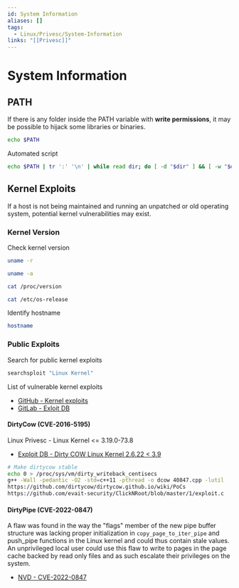 ```yaml
---
id: System Information
aliases: []
tags:
  - Linux/Privesc/System-Information
links: "[[Privesc]]"
---
```


# System Information

## PATH

If there is any folder inside the PATH variable with **write permissions**,
it may be possible to hijack some libraries or binaries.

```sh
echo $PATH
```

Automated script

```sh
echo $PATH | tr ':' '\n' | while read dir; do [ -d "$dir" ] && [ -w "$dir" ] && echo "$dir has write permissions"; done
```

## Kernel Exploits

If a host is not being maintained and running an unpatched or old operating
system, potential kernel vulnerabilities may exist.

### Kernel Version

Check kernel version

```sh
uname -r
```

```sh
uname -a
```

```sh
cat /proc/version
```

```sh
cat /etc/os-release
```

Identify hostname

```sh
hostname
```

### Public Exploits

Search for public kernel exploits

```sh
searchsploit "Linux Kernel"
```

List of vulnerable kernel exploits

- [GitHub - Kernel exploits](https://github.com/lucyoa/kernel-exploits)
- [GitLab - Exloit DB](https://gitlab.com/exploit-database/exploitdb-bin-sploits)

#### DirtyCow (CVE-2016-5195)

Linux Privesc - Linux Kernel <= 3.19.0-73.8

- [Exploit DB - Dirty COW Linux Kernel 2.6.22 < 3.9](https://www.exploit-db.com/exploits/40839)

```sh
# Make dirtycow stable
echo 0 > /proc/sys/vm/dirty_writeback_centisecs
g++ -Wall -pedantic -O2 -std=c++11 -pthread -o dcow 40847.cpp -lutil
https://github.com/dirtycow/dirtycow.github.io/wiki/PoCs
https://github.com/evait-security/ClickNRoot/blob/master/1/exploit.c
```

#### DirtyPipe (CVE-2022-0847)

A flaw was found in the way the "flags" member of the new pipe buffer structure
was lacking proper initialization in `copy_page_to_iter_pipe` and push_pipe
functions in the Linux kernel and could thus contain stale values.
An unprivileged local user could use this flaw to write to pages in the page
cache backed by read only files and as such escalate their privileges on the
system.

- [NVD - CVE-2022-0847](https://nvd.nist.gov/vuln/detail/cve-2022-0847)
